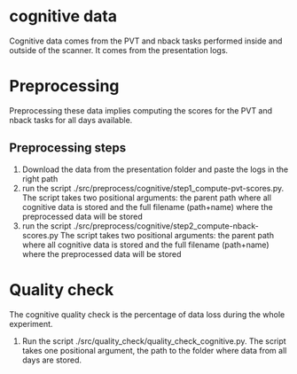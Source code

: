 # cognitive data

Cognitive data comes from the PVT and nback tasks performed inside and outside of the scanner. It comes from the presentation logs. 

# Preprocessing
Preprocessing these data implies computing the scores for the PVT and nback tasks for all days available. 

## Preprocessing steps
1. Download the data from the presentation folder and paste the logs in the right path
2. run the script ./src/preprocess/cognitive/step1_compute-pvt-scores.py. The script takes two positional arguments: the parent path where all cognitive data is stored and the full filename (path+name) where the preprocessed data will be stored
3. run the script ./src/preprocess/cognitive/step2_compute-nback-scores.py The script takes two positional arguments: the parent path where all cognitive data is stored and the full filename (path+name) where the preprocessed data will be stored

# Quality check
The cognitive quality check is the percentage of data loss during the whole experiment. 
1. Run the script ./src/quality_check/quality_check_cognitive.py. The script takes one positional argument, the path to the folder where data from all days are stored. 

